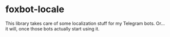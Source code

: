# foxbot-locale

This library takes care of some localization stuff for my Telegram bots. Or...
it will, once those bots actually start using it.

